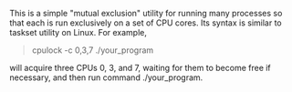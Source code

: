 This is a simple "mutual exclusion" utility for running many processes
so that each is run exclusively on a set of CPU cores.  Its syntax is
similar to taskset utility on Linux. For example,

> cpulock -c 0,3,7 ./your\_program

will acquire three CPUs 0, 3, and 7, waiting for them to become free
if necessary, and then run command ./your\_program.